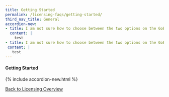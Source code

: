 ```yaml
---
title: Getting Started
permalink: /licensing-faqs/getting-started/
third_nav_title: General
accordion-new:
- title: I am not sure how to choose between the two options on the GoBusiness Licensing homepage. Where can I get help?
  content: |
    test
- title: I am not sure how to choose between the two options on the GoBusiness Licensing homepage. Where can I get help?
 content: |
   test       
---
```


#### Getting Started
{% include accordion-new.html %}

[Back to Licensing Overview](/run-and-grow/licensing-overview/)
